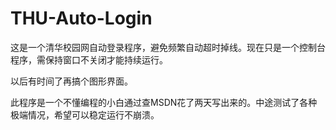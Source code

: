 # THU-Auto-Login
这是一个清华校园网自动登录程序，避免频繁自动超时掉线。现在只是一个控制台程序，需保持窗口不关闭才能持续运行。

以后有时间了再搞个图形界面。

此程序是一个不懂编程的小白通过查MSDN花了两天写出来的。中途测试了各种极端情况，希望可以稳定运行不崩溃。

